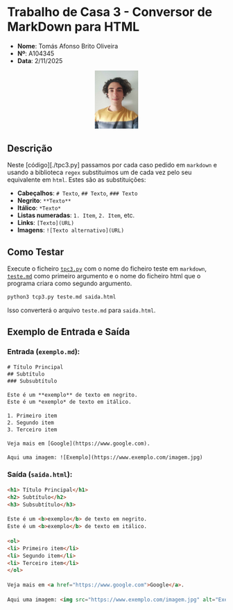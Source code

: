 # Trabalho de Casa 3 - Conversor de MarkDown para HTML

- **Nome**: Tomás Afonso Brito Oliveira  
- **Nº**: A104345  
- **Data**: 2/11/2025

<p align="center">
  <img src="../foto.jpg" alt="Foto do aluno" style="width: 20%;">
</p>

## Descrição
Neste [código][./tpc3.py] passamos por cada caso pedido em `markdown` e usando a biblioteca `regex` substituimos um de cada vez pelo seu equivalente em `html`. Estes são as substituições:

- **Cabeçalhos**: `# Texto`, `## Texto`, `### Texto`
- **Negrito**: `**Texto**`
- **Itálico**: `*Texto*`
- **Listas numeradas**: `1. Item`, `2. Item`, etc.
- **Links**: `[Texto](URL)`
- **Imagens**: `![Texto alternativo](URL)`


## Como Testar
Execute o ficheiro [`tpc3.py`](./tpc3.py) com o nome do ficheiro teste em `markdown`, [`teste.md`](./teste.md) como primeiro argumento e o nome do ficheiro html que o programa criara como segundo argumento.

```sh
python3 tcp3.py teste.md saida.html
```

Isso converterá o arquivo `teste.md` para `saida.html`.

## Exemplo de Entrada e Saída

### Entrada (`exemplo.md`):
```
# Título Principal
## Subtítulo
### Subsubtítulo

Este é um **exemplo** de texto em negrito.
Este é um *exemplo* de texto em itálico.

1. Primeiro item
2. Segundo item
3. Terceiro item

Veja mais em [Google](https://www.google.com).

Aqui uma imagem: ![Exemplo](https://www.exemplo.com/imagem.jpg)
```

### Saída (`saida.html`):
```html
<h1> Título Principal</h1>
<h2> Subtítulo</h2>
<h3> Subsubtítulo</h3>

Este é um <b>exemplo</b> de texto em negrito.
Este é um <b>exemplo</b> de texto em itálico.

<ol>
<li> Primeiro item</li>
<li> Segundo item</li>
<li> Terceiro item</li>
</ol>

Veja mais em <a href="https://www.google.com">Google</a>.

Aqui uma imagem: <img src="https://www.exemplo.com/imagem.jpg" alt="Exemplo">
```


